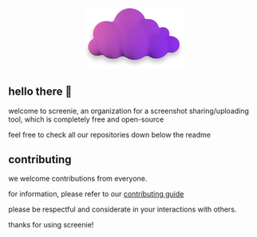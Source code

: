 <p align="center">
  <img src="logo.png" width="200px" />
</p>

## hello there 👋

welcome to screenie, an organization for a screenshot sharing/uploading tool, which is completely free and open-source

feel free to check all our repositories down below the readme

## contributing

we welcome contributions from everyone. 

for information, please refer to our [contributing guide](https://docs.screenie.host/resources/contribute)

please be respectful and considerate in your interactions with others.

thanks for using screenie!